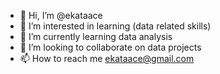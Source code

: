 - 👋 Hi, I’m @ekataace
- 👀 I’m interested in learning (data related skills)
- 🌱 I’m currently learning data analysis 
- 💞️ I’m looking to collaborate on data projects
- 📫 How to reach me ekataace@gmail.com

<!---
ekataace/ekataace is a ✨ special ✨ repository because its `README.md` (this file) appears on your GitHub profile.
You can click the Preview link to take a look at your changes.
--->
